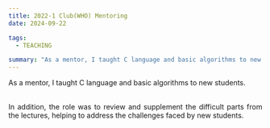 ```yaml
---
title: 2022-1 Club(WHO) Mentoring
date: 2024-09-22

tags:
  - TEACHING

summary: "As a mentor, I taught C language and basic algorithms to new students."
---
```


<div style="text-align: justify; word-break: normal; text-justify: inter-word;">
<p>
As a mentor, I taught C language and basic algorithms to new students. <br><br>

In addition, the role was to review and supplement the difficult parts from the lectures, helping to address the challenges faced by new students.
</p>
</div>

